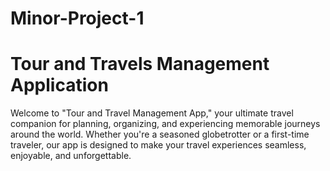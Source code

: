 # Minor-Project-1
# Tour and Travels Management Application
Welcome to "Tour and Travel Management App," your ultimate travel companion for planning, organizing, and experiencing memorable journeys around the world.
Whether you're a seasoned globetrotter or a first-time traveler, our app is designed to make your travel experiences seamless, enjoyable, and unforgettable.


